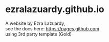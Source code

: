 # ezralazuardy.github.io
A website by Ezra Lazuardy,<br>
see the docs here: https://pages.github.com <br>
using 3rd party template (Gold)
